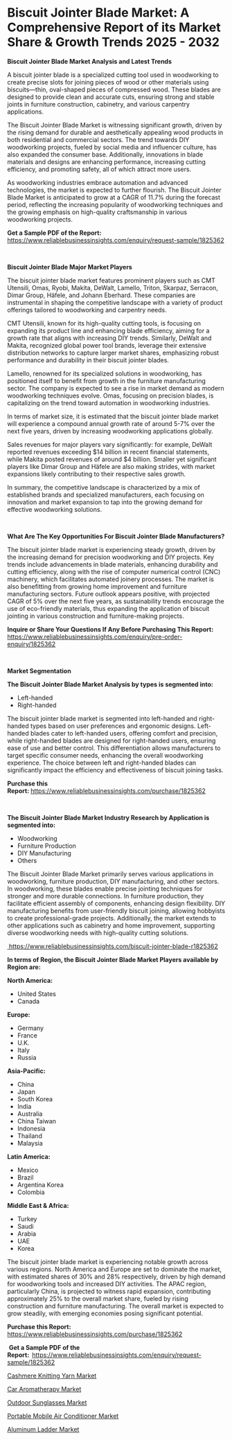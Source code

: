 <p><h1>Biscuit Jointer Blade Market: A Comprehensive Report of its Market Share & Growth Trends 2025 - 2032</h1></p><p><strong>Biscuit Jointer Blade Market Analysis and Latest Trends</strong></p>
<p><p>A biscuit jointer blade is a specialized cutting tool used in woodworking to create precise slots for joining pieces of wood or other materials using biscuits—thin, oval-shaped pieces of compressed wood. These blades are designed to provide clean and accurate cuts, ensuring strong and stable joints in furniture construction, cabinetry, and various carpentry applications.</p><p>The Biscuit Jointer Blade Market is witnessing significant growth, driven by the rising demand for durable and aesthetically appealing wood products in both residential and commercial sectors. The trend towards DIY woodworking projects, fueled by social media and influencer culture, has also expanded the consumer base. Additionally, innovations in blade materials and designs are enhancing performance, increasing cutting efficiency, and promoting safety, all of which attract more users.</p><p>As woodworking industries embrace automation and advanced technologies, the market is expected to further flourish. The Biscuit Jointer Blade Market is anticipated to grow at a CAGR of 11.7% during the forecast period, reflecting the increasing popularity of woodworking techniques and the growing emphasis on high-quality craftsmanship in various woodworking projects.</p></p>
<p><strong>Get a Sample PDF of the Report:&nbsp;</strong> <a href="https://www.reliablebusinessinsights.com/enquiry/request-sample/1825362?utm_campaign=62&utm_medium=2&utm_source=Github&utm_content=ia&utm_term=07022025&utm_id=biscuit-jointer-blade">https://www.reliablebusinessinsights.com/enquiry/request-sample/1825362</a></p>
<p>&nbsp;</p>
<p><strong>Biscuit Jointer Blade Major Market Players</strong></p>
<p><p>The biscuit jointer blade market features prominent players such as CMT Utensili, Omas, Ryobi, Makita, DeWalt, Lamello, Triton, Skarpaz, Serracon, Dimar Group, Häfele, and Johann Eberhard. These companies are instrumental in shaping the competitive landscape with a variety of product offerings tailored to woodworking and carpentry needs.</p><p>CMT Utensili, known for its high-quality cutting tools, is focusing on expanding its product line and enhancing blade efficiency, aiming for a growth rate that aligns with increasing DIY trends. Similarly, DeWalt and Makita, recognized global power tool brands, leverage their extensive distribution networks to capture larger market shares, emphasizing robust performance and durability in their biscuit jointer blades.</p><p>Lamello, renowned for its specialized solutions in woodworking, has positioned itself to benefit from growth in the furniture manufacturing sector. The company is expected to see a rise in market demand as modern woodworking techniques evolve. Omas, focusing on precision blades, is capitalizing on the trend toward automation in woodworking industries.</p><p>In terms of market size, it is estimated that the biscuit jointer blade market will experience a compound annual growth rate of around 5-7% over the next five years, driven by increasing woodworking applications globally.</p><p>Sales revenues for major players vary significantly: for example, DeWalt reported revenues exceeding $14 billion in recent financial statements, while Makita posted revenues of around $4 billion. Smaller yet significant players like Dimar Group and Häfele are also making strides, with market expansions likely contributing to their respective sales growth.</p><p>In summary, the competitive landscape is characterized by a mix of established brands and specialized manufacturers, each focusing on innovation and market expansion to tap into the growing demand for effective woodworking solutions.</p></p>
<p>&nbsp;</p>
<p><strong>What Are The Key Opportunities For Biscuit Jointer Blade Manufacturers?</strong></p>
<p><p>The biscuit jointer blade market is experiencing steady growth, driven by the increasing demand for precision woodworking and DIY projects. Key trends include advancements in blade materials, enhancing durability and cutting efficiency, along with the rise of computer numerical control (CNC) machinery, which facilitates automated joinery processes. The market is also benefitting from growing home improvement and furniture manufacturing sectors. Future outlook appears positive, with projected CAGR of 5% over the next five years, as sustainability trends encourage the use of eco-friendly materials, thus expanding the application of biscuit jointing in various construction and furniture-making projects.</p></p>
<p><strong>Inquire or Share Your Questions If Any Before Purchasing This Report:</strong> <a href="https://www.reliablebusinessinsights.com/enquiry/pre-order-enquiry/1825362?utm_campaign=62&utm_medium=2&utm_source=Github&utm_content=ia&utm_term=07022025&utm_id=biscuit-jointer-blade">https://www.reliablebusinessinsights.com/enquiry/pre-order-enquiry/1825362</a></p>
<p>&nbsp;</p>
<p><strong>Market Segmentation</strong></p>
<p><strong>The Biscuit Jointer Blade Market Analysis by types is segmented into:</strong></p>
<p><ul><li>Left-handed</li><li>Right-handed</li></ul></p>
<p><p>The biscuit jointer blade market is segmented into left-handed and right-handed types based on user preferences and ergonomic designs. Left-handed blades cater to left-handed users, offering comfort and precision, while right-handed blades are designed for right-handed users, ensuring ease of use and better control. This differentiation allows manufacturers to target specific consumer needs, enhancing the overall woodworking experience. The choice between left and right-handed blades can significantly impact the efficiency and effectiveness of biscuit joining tasks.</p></p>
<p><strong>Purchase this Report:&nbsp;</strong><a href="https://www.reliablebusinessinsights.com/purchase/1825362?utm_campaign=62&utm_medium=2&utm_source=Github&utm_content=ia&utm_term=07022025&utm_id=biscuit-jointer-blade">https://www.reliablebusinessinsights.com/purchase/1825362</a></p>
<p>&nbsp;</p>
<p><strong>The Biscuit Jointer Blade Market Industry Research by Application is segmented into:</strong></p>
<p><ul><li>Woodworking</li><li>Furniture Production</li><li>DIY Manufacturing</li><li>Others</li></ul></p>
<p><p>The Biscuit Jointer Blade Market primarily serves various applications in woodworking, furniture production, DIY manufacturing, and other sectors. In woodworking, these blades enable precise jointing techniques for stronger and more durable connections. In furniture production, they facilitate efficient assembly of components, enhancing design flexibility. DIY manufacturing benefits from user-friendly biscuit joining, allowing hobbyists to create professional-grade projects. Additionally, the market extends to other applications such as cabinetry and home improvement, supporting diverse woodworking needs with high-quality cutting solutions.</p></p>
<p><a href="https://www.reliablebusinessinsights.com/biscuit-jointer-blade-r1825362?utm_campaign=62&utm_medium=2&utm_source=Github&utm_content=ia&utm_term=07022025&utm_id=biscuit-jointer-blade">&nbsp;https://www.reliablebusinessinsights.com/biscuit-jointer-blade-r1825362</a></p>
<p><strong>In terms of Region, the Biscuit Jointer Blade Market Players available by Region are:</strong></p>
<p>
    <p> <strong> North America: </strong>
        <ul>
            <li>United States</li>
            <li>Canada</li>
        </ul>
        </p> 
    <p> <strong> Europe: </strong>
        <ul>
            <li>Germany</li>
            <li>France</li>
            <li>U.K.</li>
            <li>Italy</li>
            <li>Russia</li>
        </ul>
        </p> 
    <p> <strong> Asia-Pacific: </strong>
        <ul>
            <li>China</li>
            <li>Japan</li>
            <li>South Korea</li>
            <li>India</li>
            <li>Australia</li>
            <li>China Taiwan</li>
            <li>Indonesia</li>
            <li>Thailand</li>
            <li>Malaysia</li>
        </ul>
        </p> 
    <p> <strong> Latin America: </strong>
        <ul>
            <li>Mexico</li>
            <li>Brazil</li>
            <li>Argentina Korea</li>
            <li>Colombia</li>
        </ul>
        </p> 
    <p> <strong> Middle East & Africa: </strong>
        <ul>
            <li>Turkey</li>
            <li>Saudi</li>
            <li>Arabia</li>
            <li>UAE</li>
            <li>Korea</li>
        </ul>
    </p>
    </p>
<p><p>The biscuit jointer blade market is experiencing notable growth across various regions. North America and Europe are set to dominate the market, with estimated shares of 30% and 28% respectively, driven by high demand for woodworking tools and increased DIY activities. The APAC region, particularly China, is projected to witness rapid expansion, contributing approximately 25% to the overall market share, fueled by rising construction and furniture manufacturing. The overall market is expected to grow steadily, with emerging economies posing significant potential.</p></p>
<p><strong>Purchase this Report: </strong><a href="https://www.reliablebusinessinsights.com/purchase/1825362?utm_campaign=62&utm_medium=2&utm_source=Github&utm_content=ia&utm_term=07022025&utm_id=biscuit-jointer-blade">https://www.reliablebusinessinsights.com/purchase/1825362</a></p>
<p>&nbsp;<strong>Get a Sample PDF of the Report:&nbsp;&nbsp;</strong><a href="https://www.reliablebusinessinsights.com/enquiry/request-sample/1825362?utm_campaign=62&utm_medium=2&utm_source=Github&utm_content=ia&utm_term=07022025&utm_id=biscuit-jointer-blade">https://www.reliablebusinessinsights.com/enquiry/request-sample/1825362</a></p>
<p><strong></strong></p>
<p><p><a href="https://github.com/buqjavesora/Market-Research-Report-List-1/blob/main/cashmere-knitting-yarn-market.md?utm_campaign=62&utm_medium=2&utm_source=Github&utm_content=ia&utm_term=07022025&utm_id=biscuit-jointer-blade">Cashmere Knitting Yarn Market</a></p><p><a href="https://github.com/paljuhubeyde/Market-Research-Report-List-1/blob/main/car-aromatherapy-market.md?utm_campaign=62&utm_medium=2&utm_source=Github&utm_content=ia&utm_term=07022025&utm_id=biscuit-jointer-blade">Car Aromatherapy Market</a></p><p><a href="https://github.com/vilolakoreni/Market-Research-Report-List-1/blob/main/outdoor-sunglasses-market.md?utm_campaign=62&utm_medium=2&utm_source=Github&utm_content=ia&utm_term=07022025&utm_id=biscuit-jointer-blade">Outdoor Sunglasses Market</a></p><p><a href="https://github.com/miottaredlin79/Market-Research-Report-List-1/blob/main/portable-mobile-air-conditioner-market.md?utm_campaign=62&utm_medium=2&utm_source=Github&utm_content=ia&utm_term=07022025&utm_id=biscuit-jointer-blade">Portable Mobile Air Conditioner Market</a></p><p><a href="https://github.com/iwciasylvya/Market-Research-Report-List-1/blob/main/aluminum-ladder-market.md?utm_campaign=62&utm_medium=2&utm_source=Github&utm_content=ia&utm_term=07022025&utm_id=biscuit-jointer-blade">Aluminum Ladder Market</a></p></p>